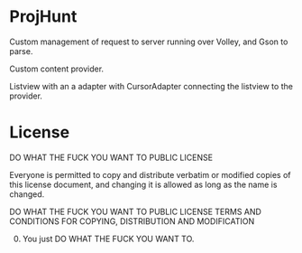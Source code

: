 # ProjHunt

Custom management of request to server running over Volley, and Gson to parse.

Custom content provider.

Listview with an a adapter with CursorAdapter connecting the listview to the provider.

# License

DO WHAT THE FUCK YOU WANT TO PUBLIC LICENSE 

Everyone is permitted to copy and distribute verbatim or modified
copies of this license document, and changing it is allowed as long
as the name is changed.

DO WHAT THE FUCK YOU WANT TO PUBLIC LICENSE
TERMS AND CONDITIONS FOR COPYING, DISTRIBUTION AND MODIFICATION

0. You just DO WHAT THE FUCK YOU WANT TO.
